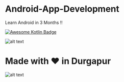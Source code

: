 # Android-App-Development
Learn Android in 3 Months !!


[![Awesome Kotlin Badge](https://kotlin.link/awesome-kotlin.svg)](https://github.com/KotlinBy/awesome-kotlin)

![alt text](https://developer.github.com/assets/images/electrocat.png)

# Made with <span class="heart">❤</span> in Durgapur


![alt text](https://cdn-images-1.medium.com/max/2400/1*DvIYrgwJ9EfAYv_JeL74nA.png)
